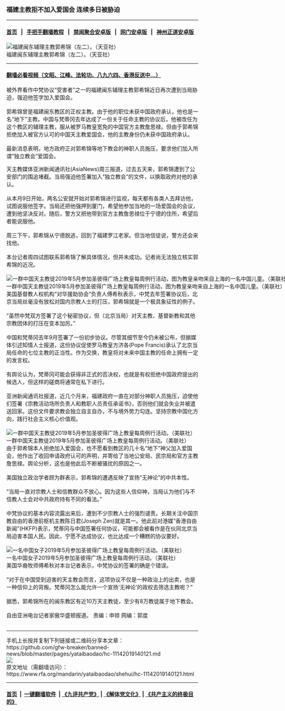 ### 福建主教拒不加入爱国会 连续多日被胁迫
------------------------

#### [首页](https://github.com/gfw-breaker/banned-news/blob/master/README.md) &nbsp;&nbsp;|&nbsp;&nbsp; [手把手翻墙教程](https://github.com/gfw-breaker/guides/wiki) &nbsp;&nbsp;|&nbsp;&nbsp; [禁闻聚合安卓版](https://github.com/gfw-breaker/bn-android) &nbsp;&nbsp;|&nbsp;&nbsp; [网门安卓版](https://github.com/oGate2/oGate) &nbsp;&nbsp;|&nbsp;&nbsp; [神州正道安卓版](https://github.com/SzzdOgate/update) 



<div id="headerimg">
 <img alt="福建闽东辅理主教郭希锦（左二）。（天亚社）" src="https://www.rfa.org/mandarin/yataibaodao/shehui/hc-11142019140121.html/tin2_uplpI_1200x0.PNG/@@images/91b03020-7814-4e73-b18d-be35c88d0c2e.png" title="福建闽东辅理主教郭希锦（左二）。（天亚社）"/>
 <div id="headerimgcontents">
  <div id="headerimgcaption">
   <span>
    福建闽东辅理主教郭希锦（左二）。（天亚社）
   </span>
   <!-- zoomattribute -->
  </div>
  <!-- headerimgcaption -->
 </div>
 <!-- headerimagecontents -->
</div>

<hr/>


#### [翻墙必看视频（文昭、江峰、法轮功、八九六四、香港反送中...）](https://github.com/gfw-breaker/banned-news/blob/master/pages/links.md)

<div id="storytext">
 <div>
  <div class="slot_header">
  </div>
 </div>
 <p>
  被外界看作中梵协议“受害者”之一的福建闽东辅理主教郭希锦近日再次遭到当局胁迫，强迫他签字加入爱国会。
  <br/>
  <br/>
  郭希锦曾是福建闽东教区的正权主教。由于他的职位未获中国政府承认，他也是一名“地下”主教。中国与梵蒂冈去年达成了一份关于任命主教的协议后，他被改任为这个教区的辅理主教，服从被罗马教皇宽免的中国官方主教詹思禄。但由于郭希锦拒绝加入被官方认可的中国天主教爱国会，他的主教身份仍未获中国政府承认。
  <br/>
  <br/>
  最新消息表明，地方政府正对郭希锦等地下教会的神职人员施压，要求他们加入所谓“独立教会”爱国会。
 </p>
 <div>
 </div>
 <div>
  天主教媒体亚洲新闻通讯社(AsiaNews)周三报道，过去五天来，郭希锦遭到了公安部门的围追堵截。当局强迫他签署加入“独立教会”的文件，以换取政府对他的承认。
  <br/>
  <br/>
  从本月9日开始，两名公安就开始对郭希锦进行监视，每天都有各类人去拜访他，试图说服他签字。当局还把他强押到厦门，希望他参加当地的一场爱国会的会议，遭到他坚决反对。随后，警方又把他带到官方主教詹思禄位于宁德的住所，希望后者能说服他。
  <br/>
  <br/>
  周三下午，郭希锦从宁德脱逃，回到了福建罗江老家。但当地信徒说，警方还会来找他。
  <br/>
  <br/>
  本台记者周四试图联系郭希锦了解具体情况，但并未成功。记者尚无法独立核实郭希锦的近况。
 </div>
 <div>
  <br/>
  <div class="image-inline captioned" style="width:1695px;">
   <div style="width:1695px;">
    <img alt="一群中国天主教徒2019年5月参加圣彼得广场上教皇每周例行活动，图为教皇亲吻来自上海的一名中国儿童。（美联社）" src="https://www.rfa.org/mandarin/yataibaodao/shehui/hc-11142019140121.html/AP_19142347389196.jpg" title="一群中国天主教徒2019年5月参加圣彼得广场上教皇每周例行活动，图为教皇亲吻来自上海的一名中国儿童。（美联社）"/>
   </div>
   <div class="image-caption">
    <span style="width:1695px;">
     一群中国天主教徒2019年5月参加圣彼得广场上教皇每周例行活动，图为教皇亲吻来自上海的一名中国儿童。（美联社）
    </span>
    <span class="copyright">
    </span>
   </div>
  </div>
 </div>
 <div>
  美国基督教人权机构“对华援助协会”负责人傅希秋表示，中梵去年签署协议后，北京当局丝毫没有放松对国内宗教人士的打压，郭希锦就是一个极具象征性的例子。
  <br/>
  <br/>
  “虽然中梵双方签署了这个秘密协议，但（北京当局）对天主教、基督新教和其他宗教团体的打压在变本加厉。”
  <br/>
  <br/>
  中国和梵蒂冈去年9月签署了一份初步协议。尽管其细节至今仍未被公布，但据媒体引述知情人士报道，这份协议促使罗马教皇方济各(Pope Francis)承认了北京当局任命的七位主教的正当性。作为交换，教皇将对未来中国主教的任命上拥有一定的发言权。
  <br/>
  <br/>
  有舆论认为，梵蒂冈可能会获得非正式的否决权，也就是有权拒绝中国政府提出的候选人，但这样的磋商将通常在私下进行。
  <br/>
  <br/>
  亚洲新闻通讯社报道，近几个月来，福建政府一直在对部分神职人员施压，迫使他们签署《宗教活动场所负责人和教职人员责任承诺书》，否则他们就会失业并被遣送回家。这份文件要求教会独立自主自办，不与境外势力勾连。坚持宗教中国化方向，践行社会主义核心价值观。
 </div>
 <div>
  <br/>
  <div class="image-inline captioned" style="width:1472px;">
   <div style="width:1472px;">
    <img alt="一群中国天主教徒2019年5月参加圣彼得广场上教皇每周例行活动。（美联社）" src="https://www.rfa.org/mandarin/yataibaodao/shehui/hc-11142019140121.html/AP_19142360960309.jpg" title="一群中国天主教徒2019年5月参加圣彼得广场上教皇每周例行活动。（美联社）"/>
   </div>
   <div class="image-caption">
    <span style="width:1472px;">
     一群中国天主教徒2019年5月参加圣彼得广场上教皇每周例行活动。（美联社）
    </span>
    <span class="copyright">
    </span>
   </div>
  </div>
 </div>
 <div>
  由于郭希锦本人拒绝加入爱国会，也不愿看到教区的几十名“地下”神父加入爱国会，他作出了收回申请政府认可的声明，并寄给了当地公安局、民宗局和官方主教詹思禄。舆论分析，这也是他此后不断被骚扰的原因之一。
  <br/>
  <br/>
  美国独立政治学者顾为群表示，郭希锦的遭遇反映了宣扬“无神论”的中共本性。
  <br/>
  <br/>
  “当局一直对宗教人士和信教群众不放心。因为这些人信仰神，当局认为他们与不信教人士会对中共政府持有不同的看法。”
  <br/>
  <br/>
  中梵协议的基本内容流露出来后，遭到不少宗教人士的强烈谴责。长期关注中国宗教自由的香港前枢机主教陈日君(Joseph Zen)就是其一。他此前对港媒“香港自由新闻”(HKFP)表示，梵蒂冈与中国签署任何协议，可能都会被看作是在伙同北京当局迫害本国人民。因此，宁愿不达成协议，也比达成一个糟糕的协议要好。
 </div>
 <div>
  <br/>
  <div class="image-inline captioned" style="width:1523px;">
   <div style="width:1523px;">
    <img alt="一名中国女子2019年5月参加圣彼得广场上教皇每周例行活动。（美联社）" src="https://www.rfa.org/mandarin/yataibaodao/shehui/hc-11142019140121.html/AP_19142357070043.jpg" title="一名中国女子2019年5月参加圣彼得广场上教皇每周例行活动。（美联社）"/>
   </div>
   <div class="image-caption">
    <span style="width:1523px;">
     一名中国女子2019年5月参加圣彼得广场上教皇每周例行活动。（美联社）
    </span>
    <span class="copyright">
    </span>
   </div>
  </div>
 </div>
 <div>
  美国华裔牧师傅希秋对本台记者表示，中梵协议的签署的确是个错误。
  <br/>
  <br/>
  “对于在中国受到迫害的天主教会而言，这项协议不仅是一种政治上的出卖，也是一种信仰上的背叛。梵蒂冈怎么能允许一个宣扬‘无神论’的政权去筛选主教呢？”
  <br/>
  <br/>
  据悉，郭希锦所在的闽东教区有近10万天主教徒，至少有8万教徒属于地下教会。
  <br/>
  <br/>
  自由亚洲电台记者家傲华盛顿报道。 责编：申铧 网编：郭度
  <br/>
  <br/>
 </div>
 <div>
 </div>
 <div>
 </div>
</div>

<hr/>
手机上长按并复制下列链接或二维码分享本文章：<br/>
https://github.com/gfw-breaker/banned-news/blob/master/pages/yataibaodao/hc-11142019140121.md <br/>
<a href='https://github.com/gfw-breaker/banned-news/blob/master/pages/yataibaodao/hc-11142019140121.md'><img src='https://github.com/gfw-breaker/banned-news/blob/master/pages/yataibaodao/hc-11142019140121.md.png'/></a> <br/>
原文地址（需翻墙访问）：https://www.rfa.org/mandarin/yataibaodao/shehui/hc-11142019140121.html


------------------------
#### [首页](https://github.com/gfw-breaker/banned-news/blob/master/README.md) &nbsp;|&nbsp; [一键翻墙软件](https://github.com/gfw-breaker/nogfw/blob/master/README.md) &nbsp;| [《九评共产党》](https://github.com/gfw-breaker/9ping.md/blob/master/README.md#九评之一评共产党是什么) | [《解体党文化》](https://github.com/gfw-breaker/jtdwh.md/blob/master/README.md) | [《共产主义的终极目的》](https://github.com/gfw-breaker/gczydzjmd.md/blob/master/README.md)


<img src='http://gfw-breaker.win/banned-news/pages/yataibaodao/hc-11142019140121.md' width='0px' height='0px'/>